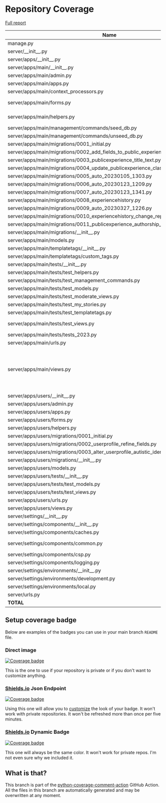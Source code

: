 # Repository Coverage

[Full report](https://htmlpreview.github.io/?https://github.com/alan-turing-institute/AutSPACEs/blob/python-coverage-comment-action-data/htmlcov/index.html)

| Name                                                                                   |    Stmts |     Miss |   Cover |   Missing |
|--------------------------------------------------------------------------------------- | -------: | -------: | ------: | --------: |
| manage.py                                                                              |       11 |        2 |     82% |     20-21 |
| server/\_\_init\_\_.py                                                                 |        0 |        0 |    100% |           |
| server/apps/\_\_init\_\_.py                                                            |        0 |        0 |    100% |           |
| server/apps/main/\_\_init\_\_.py                                                       |        0 |        0 |    100% |           |
| server/apps/main/admin.py                                                              |        4 |        0 |    100% |           |
| server/apps/main/apps.py                                                               |        3 |        0 |    100% |           |
| server/apps/main/context\_processors.py                                                |        4 |        0 |    100% |           |
| server/apps/main/forms.py                                                              |      115 |        3 |     97% |91, 93, 187 |
| server/apps/main/helpers.py                                                            |      325 |        2 |     99% |  568, 681 |
| server/apps/main/management/commands/seed\_db.py                                       |       21 |        0 |    100% |           |
| server/apps/main/management/commands/unseed\_db.py                                     |       12 |        0 |    100% |           |
| server/apps/main/migrations/0001\_initial.py                                           |        6 |        0 |    100% |           |
| server/apps/main/migrations/0002\_add\_fields\_to\_public\_experiences.py              |        4 |        0 |    100% |           |
| server/apps/main/migrations/0003\_publicexperience\_title\_text.py                     |        4 |        0 |    100% |           |
| server/apps/main/migrations/0004\_update\_publicexperience\_class.py                   |        4 |        0 |    100% |           |
| server/apps/main/migrations/0005\_auto\_20230105\_1303.py                              |        4 |        0 |    100% |           |
| server/apps/main/migrations/0006\_auto\_20230123\_1209.py                              |        4 |        0 |    100% |           |
| server/apps/main/migrations/0007\_auto\_20230123\_1341.py                              |        4 |        0 |    100% |           |
| server/apps/main/migrations/0008\_experiencehistory.py                                 |        5 |        0 |    100% |           |
| server/apps/main/migrations/0009\_auto\_20230327\_1226.py                              |        5 |        0 |    100% |           |
| server/apps/main/migrations/0010\_experiencehistory\_change\_reply.py                  |        4 |        0 |    100% |           |
| server/apps/main/migrations/0011\_publicexperience\_authorship\_relation\_and\_more.py |        4 |        0 |    100% |           |
| server/apps/main/migrations/\_\_init\_\_.py                                            |        0 |        0 |    100% |           |
| server/apps/main/models.py                                                             |       31 |        1 |     97% |        47 |
| server/apps/main/templatetags/\_\_init\_\_.py                                          |        0 |        0 |    100% |           |
| server/apps/main/templatetags/custom\_tags.py                                          |       25 |        1 |     96% |        17 |
| server/apps/main/tests/\_\_init\_\_.py                                                 |        0 |        0 |    100% |           |
| server/apps/main/tests/test\_helpers.py                                                |      281 |        0 |    100% |           |
| server/apps/main/tests/test\_management\_commands.py                                   |       59 |        0 |    100% |           |
| server/apps/main/tests/test\_models.py                                                 |       25 |        0 |    100% |           |
| server/apps/main/tests/test\_moderate\_views.py                                        |      250 |        0 |    100% |           |
| server/apps/main/tests/test\_my\_stories.py                                            |       15 |        0 |    100% |           |
| server/apps/main/tests/test\_templatetags.py                                           |       12 |        0 |    100% |           |
| server/apps/main/tests/test\_views.py                                                  |      332 |        3 |     99% |   692-694 |
| server/apps/main/tests/tests\_2023.py                                                  |       12 |        7 |     42% |     11-35 |
| server/apps/main/urls.py                                                               |        4 |        0 |    100% |           |
| server/apps/main/views.py                                                              |      257 |        8 |     97% |92, 95, 99, 173, 308-314, 462, 523 |
| server/apps/users/\_\_init\_\_.py                                                      |        0 |        0 |    100% |           |
| server/apps/users/admin.py                                                             |        3 |        0 |    100% |           |
| server/apps/users/apps.py                                                              |        3 |        0 |    100% |           |
| server/apps/users/forms.py                                                             |       44 |        0 |    100% |           |
| server/apps/users/helpers.py                                                           |       30 |        0 |    100% |           |
| server/apps/users/migrations/0001\_initial.py                                          |        6 |        0 |    100% |           |
| server/apps/users/migrations/0002\_userprofile\_refine\_fields.py                      |        4 |        0 |    100% |           |
| server/apps/users/migrations/0003\_alter\_userprofile\_autistic\_identification.py     |        4 |        0 |    100% |           |
| server/apps/users/migrations/\_\_init\_\_.py                                           |        0 |        0 |    100% |           |
| server/apps/users/models.py                                                            |       22 |        0 |    100% |           |
| server/apps/users/tests/\_\_init\_\_.py                                                |        0 |        0 |    100% |           |
| server/apps/users/tests/test\_models.py                                                |       64 |        0 |    100% |           |
| server/apps/users/tests/test\_views.py                                                 |      144 |        0 |    100% |           |
| server/apps/users/urls.py                                                              |        4 |        0 |    100% |           |
| server/apps/users/views.py                                                             |       41 |        0 |    100% |           |
| server/settings/\_\_init\_\_.py                                                        |        8 |        0 |    100% |           |
| server/settings/components/\_\_init\_\_.py                                             |        4 |        0 |    100% |           |
| server/settings/components/caches.py                                                   |        2 |        0 |    100% |           |
| server/settings/components/common.py                                                   |       44 |        2 |     95% |   120-121 |
| server/settings/components/csp.py                                                      |        5 |        0 |    100% |           |
| server/settings/components/logging.py                                                  |        3 |        0 |    100% |           |
| server/settings/environments/\_\_init\_\_.py                                           |        1 |        0 |    100% |           |
| server/settings/environments/development.py                                            |       29 |        0 |    100% |           |
| server/settings/environments/local.py                                                  |        0 |        0 |    100% |           |
| server/urls.py                                                                         |       12 |        0 |    100% |           |
|                                                                              **TOTAL** | **2323** |   **29** | **99%** |           |


## Setup coverage badge

Below are examples of the badges you can use in your main branch `README` file.

### Direct image

[![Coverage badge](https://raw.githubusercontent.com/alan-turing-institute/AutSPACEs/python-coverage-comment-action-data/badge.svg)](https://htmlpreview.github.io/?https://github.com/alan-turing-institute/AutSPACEs/blob/python-coverage-comment-action-data/htmlcov/index.html)

This is the one to use if your repository is private or if you don't want to customize anything.

### [Shields.io](https://shields.io) Json Endpoint

[![Coverage badge](https://img.shields.io/endpoint?url=https://raw.githubusercontent.com/alan-turing-institute/AutSPACEs/python-coverage-comment-action-data/endpoint.json)](https://htmlpreview.github.io/?https://github.com/alan-turing-institute/AutSPACEs/blob/python-coverage-comment-action-data/htmlcov/index.html)

Using this one will allow you to [customize](https://shields.io/endpoint) the look of your badge.
It won't work with private repositories. It won't be refreshed more than once per five minutes.

### [Shields.io](https://shields.io) Dynamic Badge

[![Coverage badge](https://img.shields.io/badge/dynamic/json?color=brightgreen&label=coverage&query=%24.message&url=https%3A%2F%2Fraw.githubusercontent.com%2Falan-turing-institute%2FAutSPACEs%2Fpython-coverage-comment-action-data%2Fendpoint.json)](https://htmlpreview.github.io/?https://github.com/alan-turing-institute/AutSPACEs/blob/python-coverage-comment-action-data/htmlcov/index.html)

This one will always be the same color. It won't work for private repos. I'm not even sure why we included it.

## What is that?

This branch is part of the
[python-coverage-comment-action](https://github.com/marketplace/actions/python-coverage-comment)
GitHub Action. All the files in this branch are automatically generated and may be
overwritten at any moment.